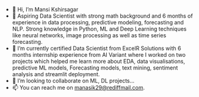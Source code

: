 - 👋 Hi, I’m Mansi Kshirsagar
- 👀 Aspiring Data Scientist with strong math background and 6 months of experience in data processing, predictive modeling, forecasting and NLP. Strong knowledge in Python, ML and Deep Learning techniques like neural networks, image processing as well as time series forecasting.
- 🌱 I’m currently certified Data Scientist from ExcelR Solutions with 6 months internship experience from AI Variant where I worked on two projects which helped me learn more about EDA, data visualisations, predictive ML models, Forecasting models, text mining, sentiment analysis and streamlit deployment.
- 💞️ I’m looking to collaborate on ML, DL projects...
- 📫 You can reach me on manasik29@rediffmail.com.

<!---
manasik29/manasik29 is a ✨ special ✨ repository because its `README.md` (this file) appears on your GitHub profile.
You can click the Preview link to take a look at your changes.
--->
